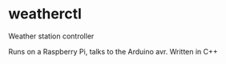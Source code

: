 # weatherctl
Weather station controller

Runs on a Raspberry Pi, talks to the Arduino avr. Written in C++
